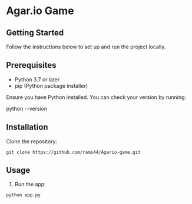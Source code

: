 # Agar.io Game

## Getting Started

Follow the instructions below to set up and run the project locally.

## Prerequisites

- Python 3.7 or later
- pip (Python package installer)

Ensure you have Python installed. You can check your version by running:

python --version

## Installation

Clone the repository:
```
git clone https://github.com/rami44/Agario-game.git
```
## Usage

1. Run the app:
```
python app.py
```
